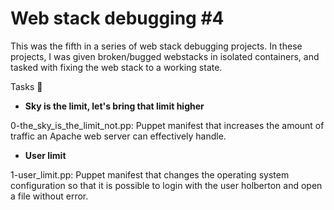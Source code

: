# Web stack debugging #4
This was the fifth in a series of web stack debugging projects. In these projects, I was given broken/bugged webstacks in isolated containers, and tasked with fixing the web stack to a working state.

Tasks 📃
* **Sky is the limit, let's bring that limit higher**

0-the_sky_is_the_limit_not.pp: Puppet manifest that increases the amount of traffic an Apache web server can effectively handle.

* **User limit**

1-user_limit.pp: Puppet manifest that changes the operating system configuration so that it is possible to login with the user holberton and open a file without error.